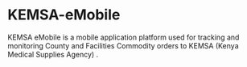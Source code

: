 # KEMSA-eMobile
KEMSA eMobile is a mobile application platform used for tracking and monitoring County and Facilities Commodity orders to KEMSA (Kenya Medical Supplies Agency) . 
